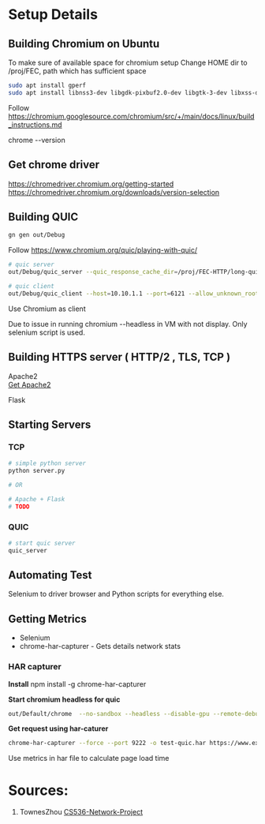 # Setup Details

## Building Chromium on Ubuntu 

To make sure of available space for chromium setup
Change HOME dir to /proj/FEC, path which has sufficient space

```bash
sudo apt install gperf
sudo apt install libnss3-dev libgdk-pixbuf2.0-dev libgtk-3-dev libxss-dev
```

Follow 
https://chromium.googlesource.com/chromium/src/+/main/docs/linux/build_instructions.md

chrome --version

## Get chrome driver 

https://chromedriver.chromium.org/getting-started
https://chromedriver.chromium.org/downloads/version-selection

## Building QUIC 

```bash
gn gen out/Debug
```

Follow
https://www.chromium.org/quic/playing-with-quic/

```bash
# quic server
out/Debug/quic_server --quic_response_cache_dir=/proj/FEC-HTTP/long-quic/quic-data/www.example.org   --certificate_file=net/tools/quic/certs/out/leaf_cert.pem --key_file=net/tools/quic/certs/out/leaf_cert.pkcs8

# quic client
out/Debug/quic_client --host=10.10.1.1 --port=6121 --allow_unknown_root_cert https://www.example.org/

```

Use Chromium as client

Due to issue in running chromium --headless in VM with not display. Only selenium script is used.


## Building HTTPS server ( HTTP/2 , TLS, TCP )

Apache2   
[Get Apache2](https://www.digitalocean.com/community/tutorials/how-to-install-the-apache-web-server-on-ubuntu-22-04)

Flask


## Starting Servers


### TCP

```bash
# simple python server
python server.py  

# OR

# Apache + Flask
# TODO
```

### QUIC

```bash
# start quic server
quic_server
```



## Automating Test

Selenium to driver browser and Python scripts for everything else.


## Getting Metrics

* Selenium
* chrome-har-capturer - Gets details network stats

### HAR capturer

**Install**
npm install -g chrome-har-capturer


**Start chromium headless for quic**
```bash
out/Default/chrome  --no-sandbox --headless --disable-gpu --remote-debugging-port=9222  --user-data-dir=/tmp/chrome-profile  --ignore-certificate-errors-spki-list=Tz6CyL8WC55nA6yDXagMahDsUFOBBA+slB7q3RphY88=  --no-proxy-server   --enable-quic   --origin-to-force-quic-on=www.examplequic.org:443   --host-resolver-rules='MAP www.examplequic.org:443 10.10.1.1:6121'
```

**Get request using har-caturer**
```bash
chrome-har-capturer --force --port 9222 -o test-quic.har https://www.examplequic.org
```


Use metrics in har file to calculate page load time



# Sources:

1. TownesZhou [CS536-Network-Project](https://github.com/TownesZhou/CS536-Network-Project)
